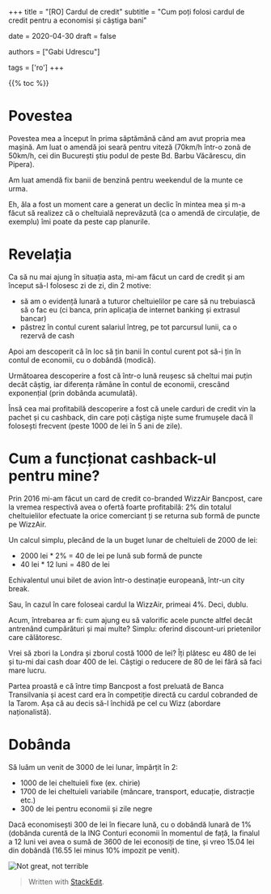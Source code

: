 +++
title = "[RO] Cardul de credit"
subtitle = "Cum poți folosi cardul de credit pentru a economisi și câștiga bani"

date = 2020-04-30
draft = false

authors = ["Gabi Udrescu"]

tags = ['ro']
+++


{{% toc %}}

# Povestea

Povestea mea a început în prima săptămână când am avut propria mea mașină. Am luat o amendă joi seară pentru viteză (70km/h într-o zonă de 50km/h, cei din București știu podul de peste Bd. Barbu Văcărescu, din Pipera).

Am luat amendă fix banii de benzină pentru weekendul de la munte ce urma.

Eh, ăla a fost un moment care a generat un declic în mintea mea și m-a făcut să realizez că o cheltuială neprevăzută (ca o amendă de circulație, de exemplu) îmi poate da peste cap planurile.

# Revelația

Ca să nu mai ajung în situația asta, mi-am făcut un card de credit și am început să-l folosesc zi de zi, din 2 motive:

- să am o evidență lunară a tuturor cheltuielilor pe care să nu trebuiască să o fac eu (ci banca, prin aplicația de internet banking și extrasul bancar)
- păstrez în contul curent salariul întreg, pe tot parcursul lunii, ca o rezervă de cash

Apoi am descoperit că în loc să țin banii în contul curent pot să-i țin în contul de economii, cu o dobândă (modică).

Următoarea descoperire a fost că într-o lună reușesc să cheltui mai puțin decât câștig, iar diferența rămâne în contul de economii, crescând exponențial (prin dobânda acumulată).

Însă cea mai profitabilă descoperire a fost că unele carduri de credit vin la pachet și cu cashback, din care poți câștiga niște sume frumușele dacă îl folosești frecvent (peste 1000 de lei în 5 ani de zile).

# Cum a funcționat cashback-ul pentru mine?

Prin 2016 mi-am făcut un card de credit co-branded WizzAir Bancpost, care la vremea respectivă avea o ofertă foarte profitabilă: 2% din totalul cheltuielilor efectuate la orice comerciant ți se returna sub formă de puncte pe WizzAir. 

Un calcul simplu, plecând de la un buget lunar de cheltuieli de 2000 de lei:

 - 2000 lei * 2% = 40 de lei pe lună sub formă de puncte
 - 40 lei * 12 luni = 480 de lei

Echivalentul unui bilet de avion într-o destinație europeană, într-un city break. 

Sau, în cazul în care foloseai cardul la WizzAir, primeai 4%. Deci, dublu. 

Acum, întrebarea ar fi: cum ajung eu să valorific acele puncte altfel decât antrenând cumpărături și mai multe? Simplu: oferind discount-uri prietenilor care călătoresc.

Vrei să zbori la Londra și zborul costă 1000 de lei? Îți plătesc eu 480 de lei și tu-mi dai cash doar 400 de lei. Câștigi o reducere de 80 de lei fără să faci mare lucru. 

Partea proastă e că între timp Bancpost a fost preluată de Banca Transilvania și acest card era în competiție directă cu cardul cobranded de la Tarom. Așa că au decis să-l închidă pe cel cu Wizz (abordare naționalistă). 

# Dobânda
Să luăm un venit de 3000 de lei lunar, împărțit în 2:

- 1000 de lei cheltuieli fixe (ex. chirie)
- 1700 de lei cheltuieli variabile (mâncare, transport, educație, distracție etc.)
- 300 de lei pentru economii și zile negre

Dacă economisești 300 de lei în fiecare lună, cu o dobândă lunară de 1% (dobânda curentă de la ING Conturi economii în momentul de față, la finalul a 12 luni vei avea o sumă de 3600 de lei econosiți de tine, și vreo 15.04 lei din dobândă (16.55 lei minus 10% impozit pe venit). 

![Not great, not terrible](https://i.imgur.com/KCDWvV2l.jpg)

> Written with [StackEdit](https://stackedit.io/).
<!--stackedit_data:
eyJoaXN0b3J5IjpbNDY0MDUxODIyLC05NjM1MzU2MTgsLTE1Nj
Y2MDk3NTgsMjU4NzkxODkyLC0xNTk4MDQ2NzA0LDc1NjQwNDEy
NF19
-->